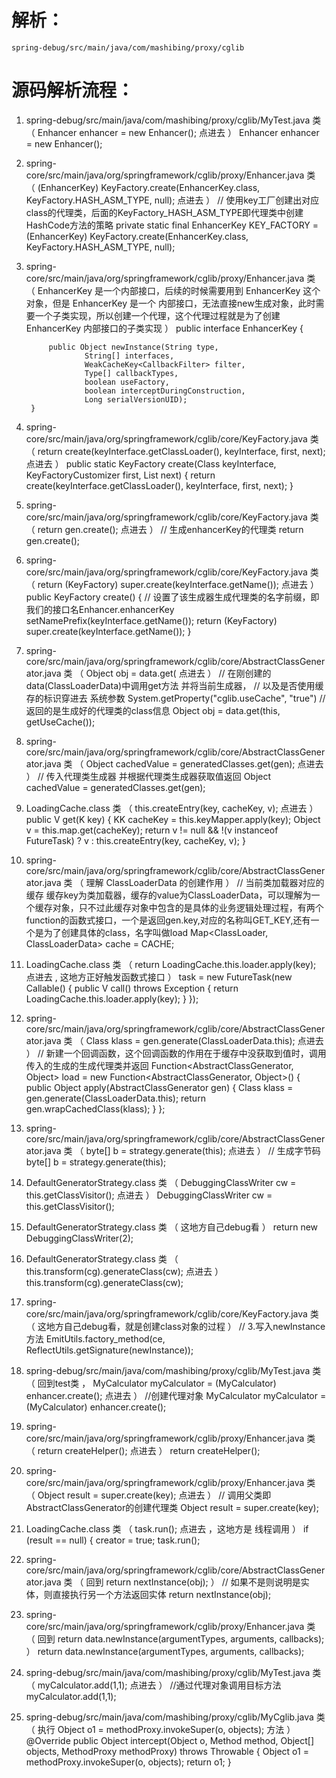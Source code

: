 # 解析：
    spring-debug/src/main/java/com/mashibing/proxy/cglib

# 源码解析流程：
1. spring-debug/src/main/java/com/mashibing/proxy/cglib/MyTest.java 类 （ Enhancer enhancer = new Enhancer(); 点进去 ）
        Enhancer enhancer = new Enhancer();


2. spring-core/src/main/java/org/springframework/cglib/proxy/Enhancer.java 类 （ (EnhancerKey) KeyFactory.create(EnhancerKey.class, KeyFactory.HASH_ASM_TYPE, null); 点进去 ）
        // 使用key工厂创建出对应class的代理类，后面的KeyFactory_HASH_ASM_TYPE即代理类中创建HashCode方法的策略
        private static final EnhancerKey KEY_FACTORY =
        		(EnhancerKey) KeyFactory.create(EnhancerKey.class, KeyFactory.HASH_ASM_TYPE, null);


3. spring-core/src/main/java/org/springframework/cglib/proxy/Enhancer.java 类 （ EnhancerKey 是一个内部接口，后续的时候需要用到 EnhancerKey 这个对象，但是 EnhancerKey 是一个 内部接口，无法直接new生成对象，此时需要一个子类实现，所以创建一个代理，这个代理过程就是为了创建 EnhancerKey 内部接口的子类实现 ）
        public interface EnhancerKey {

        	public Object newInstance(String type,
        			String[] interfaces,
        			WeakCacheKey<CallbackFilter> filter,
        			Type[] callbackTypes,
        			boolean useFactory,
        			boolean interceptDuringConstruction,
        			Long serialVersionUID);
        }


4. spring-core/src/main/java/org/springframework/cglib/core/KeyFactory.java 类 （ return create(keyInterface.getClassLoader(), keyInterface, first, next); 点进去 ）
        public static KeyFactory create(Class keyInterface, KeyFactoryCustomizer first, List<KeyFactoryCustomizer> next) {
        	return create(keyInterface.getClassLoader(), keyInterface, first, next);
        }


5. spring-core/src/main/java/org/springframework/cglib/core/KeyFactory.java 类 （ return gen.create(); 点进去 ）
        // 生成enhancerKey的代理类
        return gen.create();


6. spring-core/src/main/java/org/springframework/cglib/core/KeyFactory.java 类 （ return (KeyFactory) super.create(keyInterface.getName()); 点进去 ）
        public KeyFactory create() {
        	// 设置了该生成器生成代理类的名字前缀，即我们的接口名Enhancer.enhancerKey
        	setNamePrefix(keyInterface.getName());
        	return (KeyFactory) super.create(keyInterface.getName());
        }


7. spring-core/src/main/java/org/springframework/cglib/core/AbstractClassGenerator.java 类 （ Object obj = data.get( 点进去 ）
        // 在刚创建的data(ClassLoaderData)中调用get方法 并将当前生成器，
        // 以及是否使用缓存的标识穿进去 系统参数 System.getProperty("cglib.useCache", "true")
        // 返回的是生成好的代理类的class信息
        Object obj = data.get(this, getUseCache());


8. spring-core/src/main/java/org/springframework/cglib/core/AbstractClassGenerator.java 类 （ Object cachedValue = generatedClasses.get(gen); 点进去 ）
        // 传入代理类生成器 并根据代理类生成器获取值返回
        Object cachedValue = generatedClasses.get(gen);


9. LoadingCache.class 类 （ this.createEntry(key, cacheKey, v); 点进去 ）
        public V get(K key) {
            KK cacheKey = this.keyMapper.apply(key);
            Object v = this.map.get(cacheKey);
            return v != null && !(v instanceof FutureTask) ? v : this.createEntry(key, cacheKey, v);
        }


10. spring-core/src/main/java/org/springframework/cglib/core/AbstractClassGenerator.java 类 （ 理解 ClassLoaderData 的创建作用 ）
        // 当前类加载器对应的缓存  缓存key为类加载器，缓存的value为ClassLoaderData，可以理解为一个缓存对象，只不过此缓存对象中包含的是具体的业务逻辑处理过程，有两个function的函数式接口，一个是返回gen.key,对应的名称叫GET_KEY,还有一个是为了创建具体的class，名字叫做load
        Map<ClassLoader, ClassLoaderData> cache = CACHE;


11. LoadingCache.class 类 （ return LoadingCache.this.loader.apply(key); 点进去 , 这地方正好触发函数式接口 ）
        task = new FutureTask(new Callable<V>() {
            public V call() throws Exception {
                return LoadingCache.this.loader.apply(key);
            }
        });


12. spring-core/src/main/java/org/springframework/cglib/core/AbstractClassGenerator.java 类 （ Class klass = gen.generate(ClassLoaderData.this); 点进去 ）
        // 新建一个回调函数，这个回调函数的作用在于缓存中没获取到值时，调用传入的生成的生成代理类并返回
        Function<AbstractClassGenerator, Object> load =
        		new Function<AbstractClassGenerator, Object>() {
        			public Object apply(AbstractClassGenerator gen) {
        				Class klass = gen.generate(ClassLoaderData.this);
        				return gen.wrapCachedClass(klass);
        			}
        		};


13. spring-core/src/main/java/org/springframework/cglib/core/AbstractClassGenerator.java 类 （ byte[] b = strategy.generate(this); 点进去 ）
        // 生成字节码
        byte[] b = strategy.generate(this);


14. DefaultGeneratorStrategy.class 类 （ DebuggingClassWriter cw = this.getClassVisitor(); 点进去 ）
        DebuggingClassWriter cw = this.getClassVisitor();


15. DefaultGeneratorStrategy.class 类 （ 这地方自己debug看 ）
        return new DebuggingClassWriter(2);


16. DefaultGeneratorStrategy.class 类 （ this.transform(cg).generateClass(cw); 点进去 ）
        this.transform(cg).generateClass(cw);


17. spring-core/src/main/java/org/springframework/cglib/core/KeyFactory.java 类 （ 这地方自己debug看，就是创建class对象的过程 ）
        // 3.写入newInstance方法
        EmitUtils.factory_method(ce, ReflectUtils.getSignature(newInstance));


18. spring-debug/src/main/java/com/mashibing/proxy/cglib/MyTest.java 类 （ 回到test类 ， MyCalculator myCalculator = (MyCalculator) enhancer.create(); 点进去 ）
        //创建代理对象
        MyCalculator myCalculator = (MyCalculator) enhancer.create();


19. spring-core/src/main/java/org/springframework/cglib/proxy/Enhancer.java 类 （ return createHelper(); 点进去 ）
        return createHelper();


20. spring-core/src/main/java/org/springframework/cglib/proxy/Enhancer.java 类 （ Object result = super.create(key); 点进去 ）
        // 调用父类即AbstractClassGenerator的创建代理类
        Object result = super.create(key);


21. LoadingCache.class 类 （ task.run(); 点进去 ，这地方是 线程调用 ）
        if (result == null) {
            creator = true;
            task.run();


22. spring-core/src/main/java/org/springframework/cglib/core/AbstractClassGenerator.java 类 （ 回到 return nextInstance(obj); ）
        // 如果不是则说明是实体，则直接执行另一个方法返回实体
        return nextInstance(obj);


23. spring-core/src/main/java/org/springframework/cglib/proxy/Enhancer.java 类 （ 回到 return data.newInstance(argumentTypes, arguments, callbacks); ）
        return data.newInstance(argumentTypes, arguments, callbacks);


24. spring-debug/src/main/java/com/mashibing/proxy/cglib/MyTest.java 类 （ myCalculator.add(1,1); 点进去 ）
        //通过代理对象调用目标方法
        myCalculator.add(1,1);


25. spring-debug/src/main/java/com/mashibing/proxy/cglib/MyCglib.java 类 （ 执行 Object o1 = methodProxy.invokeSuper(o, objects); 方法 ）
        @Override
        public Object intercept(Object o, Method method, Object[] objects, MethodProxy methodProxy) throws Throwable {
            Object o1 = methodProxy.invokeSuper(o, objects);
            return o1;
        }